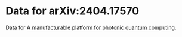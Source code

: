 # Data for arXiv:2404.17570

Data for [A manufacturable platform for photonic quantum computing](https://arxiv.org/abs/2404.17570).
